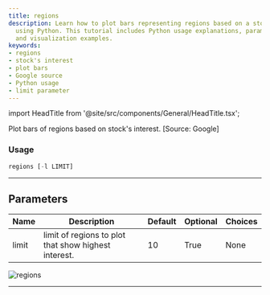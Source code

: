 ```yaml
---
title: regions
description: Learn how to plot bars representing regions based on a stock's interest
  using Python. This tutorial includes Python usage explanations, parameters details,
  and visualization examples.
keywords:
- regions
- stock's interest
- plot bars
- Google source
- Python usage
- limit parameter
---
```


import HeadTitle from '@site/src/components/General/HeadTitle.tsx';

<HeadTitle title="regions - Ba - Stocks - Reference | OpenBB Terminal Docs" />

Plot bars of regions based on stock's interest. [Source: Google]

### Usage

```python
regions [-l LIMIT]
```

---

## Parameters

| Name | Description | Default | Optional | Choices |
| ---- | ----------- | ------- | -------- | ------- |
| limit | limit of regions to plot that show highest interest. | 10 | True | None |

![regions](https://user-images.githubusercontent.com/46355364/154300386-f6b1924c-8f73-44c5-bbae-52ef33d88061.png)

---
